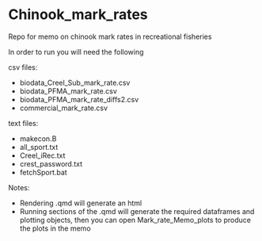 # Chinook_mark_rates
Repo for memo on chinook mark rates in recreational fisheries

In order to run you will need the following

csv files: 
- biodata_Creel_Sub_mark_rate.csv
- biodata_PFMA_mark_rate.csv
- biodata_PFMA_mark_rate_diffs2.csv
- commercial_mark_rate.csv

text files: 
- makecon.B
- all_sport.txt
- Creel_iRec.txt
- crest_password.txt
- fetchSport.bat



Notes:
- Rendering .qmd will generate an html
- Running sections of the .qmd will generate the required dataframes and plotting objects, then you can open Mark_rate_Memo_plots to produce the plots in the memo
